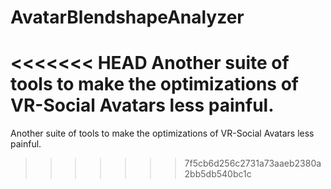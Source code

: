 # AvatarBlendshapeAnalyzer
<<<<<<< HEAD
Another suite of tools to make the optimizations of VR-Social Avatars less painful.
=======
Another suite of tools to make the optimizations of VR-Social Avatars less painful.
>>>>>>> 7f5cb6d256c2731a73aaeb2380a2bb5db540bc1c
